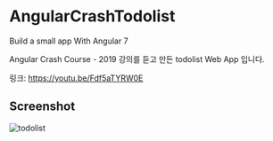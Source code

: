 # AngularCrashTodolist

Build a small app With Angular 7

Angular Crash Course - 2019 강의를 듣고 만든 todolist Web App 입니다.

링크: https://youtu.be/Fdf5aTYRW0E

## Screenshot

![todolist](https://user-images.githubusercontent.com/45552388/63098267-7c780a80-bfad-11e9-8362-2f8c1e2bc4d0.png)

